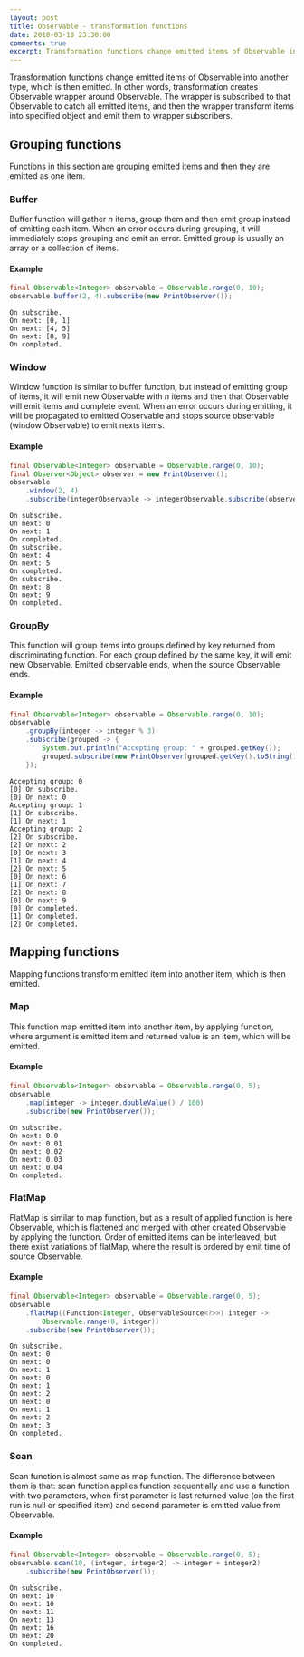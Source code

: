 ```yaml
---
layout: post
title: Observable - transformation functions
date: 2018-03-18 23:30:00
comments: true
excerpt: Transformation functions change emitted items of Observable into another type, which is emitted.
---
```


Transformation functions change emitted items of Observable into another type, which is then emitted. In other words, transformation creates Observable wrapper around Observable. The wrapper is subscribed to that Observable to catch all emitted items, and then the wrapper transform items into specified object and emit them to wrapper subscribers.

## Grouping functions
Functions in this section are grouping emitted items and then they are emitted as one item.

### Buffer
Buffer function will gather *n* items, group them and then emit group instead of emitting each item. When an error occurs during grouping, it will immediately stops grouping and emit an error. Emitted group is usually an array or a collection of items.

#### Example
``` java
final Observable<Integer> observable = Observable.range(0, 10);
observable.buffer(2, 4).subscribe(new PrintObserver());
```
```
On subscribe.
On next: [0, 1]
On next: [4, 5]
On next: [8, 9]
On completed.
```

### Window
Window function is similar to buffer function, but instead of emitting group of items, it will emit new Observable with *n* items and then that Observable will emit items and complete event. When an error occurs during emitting, it will be propagated to emitted Observable and stops source observable (window Observable) to emit nexts items.

#### Example
``` java
final Observable<Integer> observable = Observable.range(0, 10);
final Observer<Object> observer = new PrintObserver();
observable
	.window(2, 4)
	.subscribe(integerObservable -> integerObservable.subscribe(observer));
```
```
On subscribe.
On next: 0
On next: 1
On completed.
On subscribe.
On next: 4
On next: 5
On completed.
On subscribe.
On next: 8
On next: 9
On completed.
```

### GroupBy
This function will group items into groups defined by key returned from discriminating function. For each group defined by the same key, it will emit new Observable. Emitted observable ends, when the source Observable ends.

#### Example
``` java
final Observable<Integer> observable = Observable.range(0, 10);
observable
	.groupBy(integer -> integer % 3)
	.subscribe(grouped -> {
		System.out.println("Accepting group: " + grouped.getKey());
		grouped.subscribe(new PrintObserver(grouped.getKey().toString()));
	});
```
```
Accepting group: 0
[0] On subscribe.
[0] On next: 0
Accepting group: 1
[1] On subscribe.
[1] On next: 1
Accepting group: 2
[2] On subscribe.
[2] On next: 2
[0] On next: 3
[1] On next: 4
[2] On next: 5
[0] On next: 6
[1] On next: 7
[2] On next: 8
[0] On next: 9
[0] On completed.
[1] On completed.
[2] On completed.
```

## Mapping functions
Mapping functions transform emitted item into another item, which is then emitted.

### Map
This function map emitted item into another item, by applying function, where argument is emitted item and returned value is an item, which will be emitted.

#### Example
``` java
final Observable<Integer> observable = Observable.range(0, 5);
observable
	.map(integer -> integer.doubleValue() / 100)
	.subscribe(new PrintObserver());
```
```
On subscribe.
On next: 0.0
On next: 0.01
On next: 0.02
On next: 0.03
On next: 0.04
On completed.
```

### FlatMap
FlatMap is similar to map function, but as a result of applied function is here Observable, which is flattened and merged with other created Observable by applying the function. Order of emitted items can be interleaved, but there exist variations of flatMap, where the result is ordered by emit time of source Observable.

#### Example
``` java
final Observable<Integer> observable = Observable.range(0, 5);
observable
	.flatMap((Function<Integer, ObservableSource<?>>) integer ->
		Observable.range(0, integer))
	.subscribe(new PrintObserver());
```
```
On subscribe.
On next: 0
On next: 0
On next: 1
On next: 0
On next: 1
On next: 2
On next: 0
On next: 1
On next: 2
On next: 3
On completed.
```

### Scan
Scan function is almost same as map function. The difference between them is that: scan function applies function sequentially and use a function with two parameters, when first parameter is last returned value (on the first run is null or specified item) and second parameter is emitted value from Observable.

#### Example
``` java
final Observable<Integer> observable = Observable.range(0, 5);
observable.scan(10, (integer, integer2) -> integer + integer2)
	.subscribe(new PrintObserver());
```
```
On subscribe.
On next: 10
On next: 10
On next: 11
On next: 13
On next: 16
On next: 20
On completed.
```
